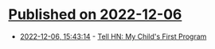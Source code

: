 # [Published on 2022-12-06](index.md)

* [2022-12-06, 15:43:14](https://news.ycombinator.com/item?id=33881857) - [Tell HN: My Child's First Program](https://news.ycombinator.com/item?id=33881857)
